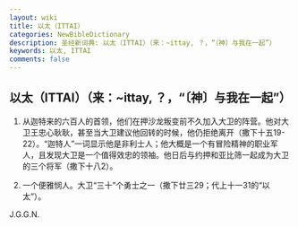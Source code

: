 ```yaml
---
layout: wiki
title: 以太（ITTAI）
categories: NewBibleDictionary
description: 圣经新词典: 以太（ITTAI）（来：~ittay, ？，“〔神〕与我在一起”）
keywords: 以太, ITTAI
comments: false
---
```


## 以太（ITTAI）（来：~ittay, ？，“〔神〕与我在一起”）

1. 从迦特来的六百人的首领，他们在押沙龙叛变前不久加入大卫的阵营。他对大卫王忠心耿耿，甚至当大卫建议他回转的时候，他仍拒绝离开（撒下十五19-22）。“迦特人”一词显示他是非利士人；他大概是一个有冒险精神的职业军人，且发现大卫是一个值得效忠的领袖。他日后与约押和亚比筛一起成为大卫的三个将军（撒下十八2）。

2. 一个便雅悯人。大卫“三十”个勇士之一（撒下廿三29；代上十一31的“以太”）。

J.G.G.N.










